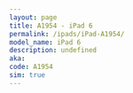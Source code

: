 ```yaml
---
layout: page
title: A1954 - iPad 6
permalink: /ipads/iPad-A1954/
model_name: iPad 6
description: undefined
aka: 
code: A1954
sim: true
---
```

